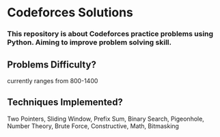 # Codeforces Solutions
### This repository is about Codeforces practice problems using Python. Aiming to improve problem solving skill.
## Problems Difficulty?
currently ranges from 800-1400
## Techniques Implemented?
Two Pointers, Sliding Window, Prefix Sum, Binary Search, Pigeonhole, Number Theory, Brute Force, Constructive, Math, Bitmasking
